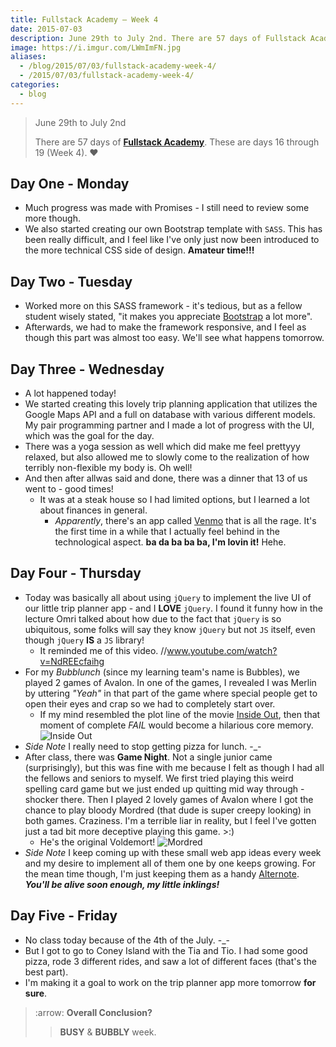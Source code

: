 ```yaml
---
title: Fullstack Academy – Week 4
date: 2015-07-03
description: June 29th to July 2nd. There are 57 days of Fullstack Academy. These are days 16 through 19 Week 4. 💲🔮🔮💲
image: https://i.imgur.com/LWmImFN.jpg
aliases:
  - /blog/2015/07/03/fullstack-academy-week-4/
  - /2015/07/03/fullstack-academy-week-4/
categories:
  - blog
---
```


> June 29th to July 2nd
>
> There are 57 days of [**Fullstack Academy**](https://www.fullstackacademy.com "Fullstack Academy"). These are days 16 through 19 (Week 4). ❤️

## Day One - Monday

- Much progress was made with Promises - I still need to review some more though.
- We also started creating our own Bootstrap template with `SASS`. This has been really difficult, and I feel like I've only just now been introduced to the more technical CSS side of design. **Amateur time!!!**

## Day Two - Tuesday

- Worked more on this SASS framework - it's tedious, but as a fellow student wisely stated, "it makes you appreciate [Bootstrap](https://getbootstrap.com/) a lot more".
- Afterwards, we had to make the framework responsive, and I feel as though this part was almost too easy. We'll see what happens tomorrow.

## Day Three - Wednesday

- A lot happened today!
- We started creating this lovely trip planning application that utilizes the Google Maps API and a full on database with various different models. My pair programming partner and I made a lot of progress with the UI, which was the goal for the day.
- There was a yoga session as well which did make me feel prettyyy relaxed, but also allowed me to slowly come to the realization of how terribly non-flexible my body is. Oh well!
- And then after allwas said and done, there was a dinner that 13 of us went to - good times!
  - It was at a steak house so I had limited options, but I learned a lot about finances in general.
    - _Apparently_, there's an app called [Venmo](https://venmo.com/ "Venmo") that is all the rage. It's the first time in a while that I actually feel behind in the technological aspect. **ba da ba ba ba, I'm lovin it!** Hehe.

## Day Four - Thursday

- Today was basically all about using `jQuery` to implement the live UI of our little trip planner app - and I **LOVE** `jQuery`. I found it funny how in the lecture Omri talked about how due to the fact that `jQuery` is so ubiquitous, some folks will say they know `jQuery` but not `JS` itself, even though `jQuery` **IS** a `JS` library!
  - It reminded me of this video. //www.youtube.com/watch?v=NdREEcfaihg
- For my _Bubblunch_ (since my learning team's name is Bubbles), we played 2 games of Avalon. In one of the games, I revealed I was Merlin by uttering _"Yeah"_ in that part of the game where special people get to open their eyes and crap so we had to completely start over.
  - If my mind resembled the plot line of the movie [Inside Out](https://www.rottentomatoes.com/m/inside_out_2015/ "Inside Out"), then that moment of complete _FAIL_ would become a hilarious core memory. ![Inside Out](https://i.imgur.com/0BYXeCL.png)
- _Side Note_ I really need to stop getting pizza for lunch. -\_-
- After class, there was **Game Night**. Not a single junior came (surprisingly), but this was fine with me because I felt as though I had all the fellows and seniors to myself. We first tried playing this weird spelling card game but we just ended up quitting mid way through - shocker there. Then I played 2 lovely games of Avalon where I got the chance to play bloody Mordred (that dude is super creepy looking) in both games. Craziness. I'm a terrible liar in reality, but I feel I've gotten just a tad bit more deceptive playing this game. &gt;:)
  - He's the original Voldemort! ![Mordred](https://i137.photobucket.com/albums/q231/ivycrowned/Avalon/mordred.jpg)
- _Side Note_ I keep coming up with these small web app ideas every week and my desire to implement all of them one by one keeps growing. For the mean time though, I'm just keeping them as a handy [Alternote](https://alternoteapp.com/ "Alternote"). **_You'll be alive soon enough, my little inklings!_**

## Day Five - Friday

- No class today because of the 4th of the July. -\_-
- But I got to go to Coney Island with the Tia and Tio. I had some good pizza, rode 3 different rides, and saw a lot of different faces (that's the best part).
- I'm making it a goal to work on the trip planner app more tomorrow **for sure**.

> :arrow: **Overall Conclusion?**
>
> > **BUSY** & **BUBBLY** week.
